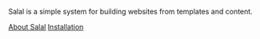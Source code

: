 Salal is a simple system for building websites from templates and content.

[About Salal](https://github.com/haskelt/salal/wiki/About-Salal)
[Installation](https://github.com/haskelt/salal/wiki/Installation)
